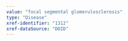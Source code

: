 ```yaml
---
value: "focal segmental glomerulosclerosis"
type: "Disease"
xref-identifier: "1312"
xref-dataSource: "DOID"
---
```

